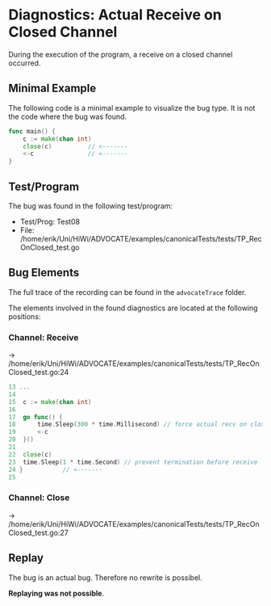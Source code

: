 # Diagnostics: Actual Receive on Closed Channel

During the execution of the program, a receive on a closed channel occurred.


## Minimal Example
The following code is a minimal example to visualize the bug type. It is not the code where the bug was found.

```go
func main() {
    c := make(chan int)
    close(c)          // <-------
    <-c               // <-------
}
```

## Test/Program
The bug was found in the following test/program:

- Test/Prog:  Test08
- File:  /home/erik/Uni/HiWi/ADVOCATE/examples/canonicalTests/tests/TP_RecOnClosed_test.go

## Bug Elements
The full trace of the recording can be found in the `advocateTrace` folder.

The elements involved in the found diagnostics are located at the following positions:

###  Channel: Receive
-> /home/erik/Uni/HiWi/ADVOCATE/examples/canonicalTests/tests/TP_RecOnClosed_test.go:24
```go
13 ...
14 
15 	c := make(chan int)
16 
17 	go func() {
18 		time.Sleep(300 * time.Millisecond) // force actual recv on closed channel
19 		<-c
20 	}()
21 
22 	close(c)
23 	time.Sleep(1 * time.Second) // prevent termination before receive
24 }           // <-------
25 
```


###  Channel: Close
-> /home/erik/Uni/HiWi/ADVOCATE/examples/canonicalTests/tests/TP_RecOnClosed_test.go:27


## Replay
The bug is an actual bug. Therefore no rewrite is possibel.

**Replaying was not possible**.

